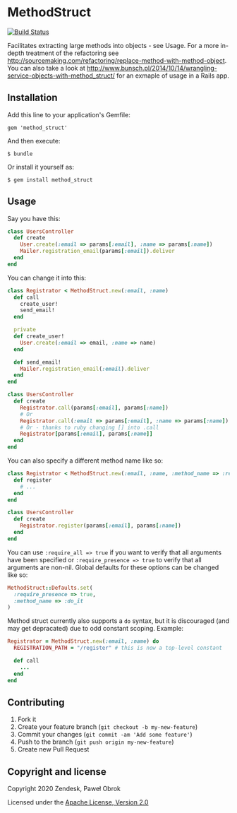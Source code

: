 # MethodStruct

[![Build Status](https://travis-ci.org/basecrm/method_struct.png?branch=master)](https://travis-ci.org/basecrm/method_struct)

Facilitates extracting large methods into objects - see Usage.
For a more in-depth treatment of the refactoring see
http://sourcemaking.com/refactoring/replace-method-with-method-object. You can also take a look at http://www.bunsch.pl/2014/10/14/wrangling-service-objects-with-method_struct/ for an exmaple of usage in a Rails app.

## Installation

Add this line to your application's Gemfile:

    gem 'method_struct'

And then execute:

    $ bundle

Or install it yourself as:

    $ gem install method_struct

## Usage

Say you have this:

```ruby
class UsersController
  def create
    User.create(:email => params[:email], :name => params[:name])
    Mailer.registration_email(params[:email]).deliver
  end
end
```

You can change it into this:

```ruby
class Registrator < MethodStruct.new(:email, :name)
  def call
    create_user!
    send_email!
  end

  private
  def create_user!
    User.create(:email => email, :name => name)
  end

  def send_email!
    Mailer.registration_email(:email).deliver
  end
end

class UsersController
  def create
    Registrator.call(params[:email], params[:name])
    # Or
    Registrator.call(:email => params[:email], :name => params[:name])
    # Or - thanks to ruby changing [] into .call
    Registrator[params[:email], params[:name]]
  end
end
```

You can also specify a different method name like so:

```ruby
class Registrator < MethodStruct.new(:email, :name, :method_name => :register)
  def register
    # ...
  end
end

class UsersController
  def create
    Registrator.register(params[:email], params[:name])
  end
end
```

You can use `:require_all => true` if you want to verify that all arguments
have been specified or `:require_presence => true` to verify that all arguments
are non-nil. Global defaults for these options can be changed like so:

```ruby
MethodStruct::Defaults.set(
  :require_presence => true,
  :method_name => :do_it
)
```

Method struct currently also supports a `do` syntax, but it is discouraged (and may get depracated)
due to odd constant scoping. Example:

```ruby
Registrator = MethodStruct.new(:email, :name) do
  REGISTRATION_PATH = "/register" # this is now a top-level constant

  def call
    ...
  end
end
```

## Contributing

1. Fork it
2. Create your feature branch (`git checkout -b my-new-feature`)
3. Commit your changes (`git commit -am 'Add some feature'`)
4. Push to the branch (`git push origin my-new-feature`)
5. Create new Pull Request

## Copyright and license

Copyright 2020 Zendesk, Paweł Obrok

Licensed under the [Apache License, Version 2.0](LICENSE)
